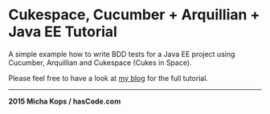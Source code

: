 # Cukespace, Cucumber + Arquillian + Java EE Tutorial

A simple example how to write BDD tests for a Java EE project using Cucumber, Arquillian and Cukespace (Cukes in Space).

Please feel free to have a look at [my blog] for the full tutorial.

----

**2015 Micha Kops / hasCode.com**

   [my blog]:http://www.hascode.com/
